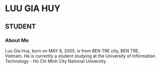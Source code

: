 <div class="resume">
  <div class="base">
    <div class="profile">
      <div class="photo">
        <!--<img src="" /> -->
        <i class="fas fa-rocket"></i>
      </div>
      <div class="info">
        <h1 class="name">LUU GIA HUY</h1>
        <h2 class="job">STUDENT</h2>
      </div>
    </div>
    <div class="about">
      <h3>About Me</h3>Luu Gia Huy, born on MAY 8, 2005, is from BEN TRE city, BEN TRE, Vietnam. He is currently a student studying at the University of Information Technology - Ho Chi Minh City National University
    </div>
   </div>
</div>
